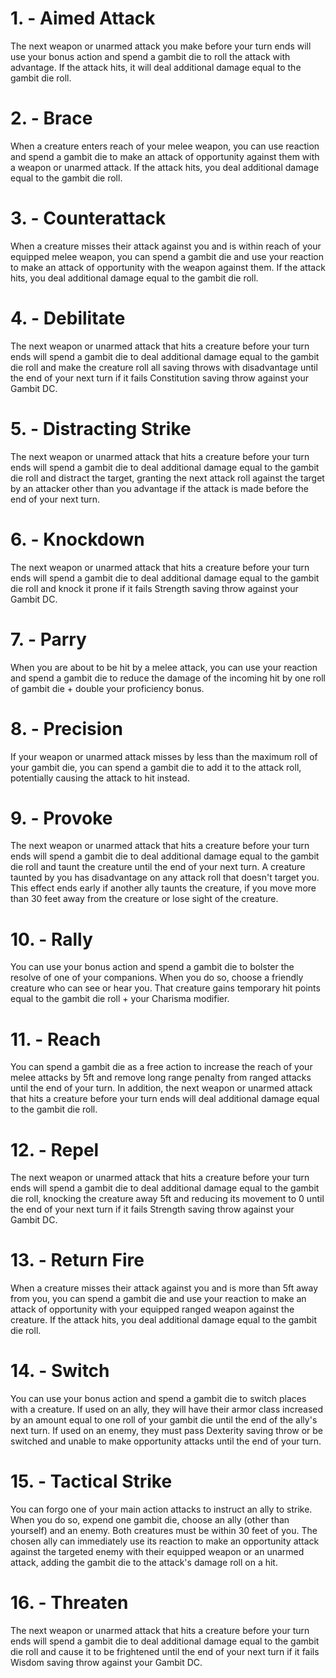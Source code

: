 # 1. - Aimed Attack

The next weapon or unarmed attack you make before your turn ends will use your bonus action and spend a gambit die to roll the attack with advantage. If the attack hits, it will deal additional damage equal to the gambit die roll.

# 2. - Brace

When a creature enters reach of your melee weapon, you can use reaction and spend a gambit die to make an attack of opportunity against them with a weapon or unarmed attack. If the attack hits, you deal additional damage equal to the gambit die roll.

# 3. - Counterattack

When a creature misses their attack against you and is within reach of your equipped melee weapon, you can spend a gambit die and use your reaction to make an attack of opportunity with the weapon against them. If the attack hits, you deal additional damage equal to the gambit die roll.

# 4. - Debilitate

The next weapon or unarmed attack that hits a creature before your turn ends will spend a gambit die to deal additional damage equal to the gambit die roll and make the creature roll all saving throws with disadvantage until the end of your next turn if it fails Constitution saving throw against your Gambit DC.

# 5. - Distracting Strike

The next weapon or unarmed attack that hits a creature before your turn ends will spend a gambit die to deal additional damage equal to the gambit die roll and distract the target, granting the next attack roll against the target by an attacker other than you advantage if the attack is made before the end of your next turn.

# 6. - Knockdown

The next weapon or unarmed attack that hits a creature before your turn ends will spend a gambit die to deal additional damage equal to the gambit die roll and knock it prone if it fails Strength saving throw against your Gambit DC.

# 7. - Parry

When you are about to be hit by a melee attack, you can use your reaction and spend a gambit die to reduce the damage of the incoming hit by one roll of gambit die + double your proficiency bonus.

# 8. - Precision

If your weapon or unarmed attack misses by less than the maximum roll of your gambit die, you can spend a gambit die to add it to the attack roll, potentially causing the attack to hit instead.

# 9. - Provoke

The next weapon or unarmed attack that hits a creature before your turn ends will spend a gambit die to deal additional damage equal to the gambit die roll and taunt the creature until the end of your next turn. A creature taunted by you has disadvantage on any attack roll that doesn't target you. This effect ends early if another ally taunts the creature, if you move more than 30 feet away from the creature or lose sight of the creature.

# 10. - Rally

You can use your bonus action and spend a gambit die to bolster the resolve of one of your companions. When you do so, choose a friendly creature who can see or hear you. That creature gains temporary hit points equal to the gambit die roll + your Charisma modifier.

# 11. - Reach

You can spend a gambit die as a free action to increase the reach of your melee attacks by 5ft and remove long range penalty from ranged attacks until the end of your turn. In addition, the next weapon or unarmed attack that hits a creature before your turn ends will deal additional damage equal to the gambit die roll.

# 12. - Repel

The next weapon or unarmed attack that hits a creature before your turn ends will spend a gambit die to deal additional damage equal to the gambit die roll, knocking the creature away 5ft and reducing its movement to 0 until the end of your next turn if it fails Strength saving throw against your Gambit DC.

# 13. - Return Fire

When a creature misses their attack against you and is more than 5ft away from you, you can spend a gambit die and use your reaction to make an attack of opportunity with your equipped ranged weapon against the creature. If the attack hits, you deal additional damage equal to the gambit die roll.

# 14. - Switch

You can use your bonus action and spend a gambit die to switch places with a creature. If used on an ally, they will have their armor class increased by an amount equal to one roll of your gambit die until the end of the ally's next turn. If used on an enemy, they must pass Dexterity saving throw or be switched and unable to make opportunity attacks until the end of your turn. 

# 15. - Tactical Strike

You can forgo one of your main action attacks to instruct an ally to strike. When you do so, expend one gambit die, choose an ally (other than yourself) and an enemy. Both creatures must be within 30 feet of you. The chosen ally can immediately use its reaction to make an opportunity attack against the targeted enemy with their equipped weapon or an unarmed attack, adding the gambit die to the attack's damage roll on a hit.

# 16. - Threaten

The next weapon or unarmed attack that hits a creature before your turn ends will spend a gambit die to deal additional damage equal to the gambit die roll and cause it to be frightened until the end of your next turn if it fails Wisdom saving throw against your Gambit DC.


